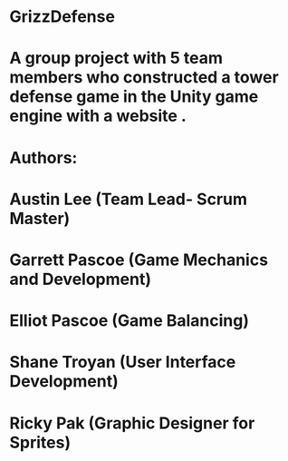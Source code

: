# GrizzDefense
# A group project with 5 team members who constructed a tower defense game in the Unity game engine with a website .
# Authors:
# Austin Lee (Team Lead- Scrum Master) 
# Garrett Pascoe (Game Mechanics and Development) 
# Elliot Pascoe (Game Balancing) 
# Shane Troyan (User Interface Development) 
# Ricky Pak (Graphic Designer for Sprites)
